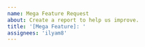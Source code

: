 ```yaml
---
name: Mega Feature Request
about: Create a report to help us improve.
title: '[Mega Feature]: '
assignees: 'ilyam8'
---
```


<!--
# header 1

- [] one
- [] two
 -->
